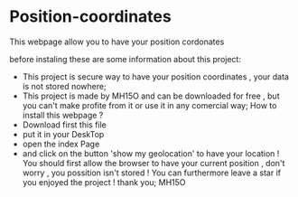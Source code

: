 # Position-coordinates
This webpage allow you to have your position cordonates

before instaling these are some information about this project:
  - This project is secure way to have your position coordinates , your data is not stored nowhere;
  - This project is made by MH15O and can be downloaded for free , but you can't make profite from it or use it in any comercial way;
How to install this webpage ?
  - Download first this file 
  - put it in your DeskTop
  - open the index Page
  - and click on the button 'show my geolocation' to have your location !
  You should first allow the browser to have your current position , don't worry , you possition isn't stored !
  You can furthermore leave a star if you enjoyed the project !
  thank you;
  MH15O
